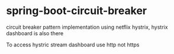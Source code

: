 # spring-boot-circuit-breaker
circuit breaker pattern implementation using netflix hystrix, hystrix dashboard is also there

To access hystric stream dashboard use http not https
